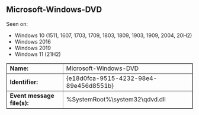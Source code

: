 ## Microsoft-Windows-DVD

Seen on:
* Windows 10 (1511, 1607, 1703, 1709, 1803, 1809, 1903, 1909, 2004, 20H2)
* Windows 2016
* Windows 2019
* Windows 11 (21H2)

<table border="1" class="docutils">
  <tbody>
    <tr>
      <td><b>Name:</b></td>
      <td>Microsoft-Windows-DVD</td>
    </tr>
    <tr>
      <td><b>Identifier:</b></td>
      <td>{e18d0fca-9515-4232-98e4-89e456d8551b}</td>
    </tr>
    <tr>
      <td><b>Event message file(s):</b></td>
      <td>%SystemRoot%\system32\qdvd.dll</td>
    </tr>
  </tbody>
</table>

&nbsp;

